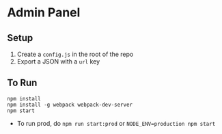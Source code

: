 # Admin Panel

## Setup
1. Create a `config.js` in the root of the repo
2. Export a JSON with a `url` key

## To Run
```
npm install
npm install -g webpack webpack-dev-server
npm start
```
- To run prod, do `npm run start:prod` or `NODE_ENV=production npm start`

